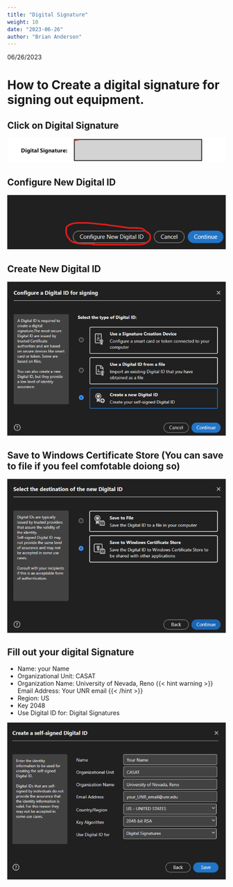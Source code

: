 ```yaml
---
title: "Digital Signature"
weight: 10
date: "2023-06-26"
author: "Brian Anderson"
---
```

06/26/2023

# How to Create a digital signature for signing out equipment.
## Click on Digital Signature
![Step 1](https://raw.githubusercontent.com/casat/casat.github.io/source/static/step_0.png)
## Configure New Digital ID
![Step 2](https://raw.githubusercontent.com/casat/casat.github.io/source/static/step_1.png)
## Create New Digital ID
![Step 3](https://raw.githubusercontent.com/casat/casat.github.io/source/static/step_2.png)
## Save to Windows Certificate Store (You can save to file if you feel comfotable doiong so)
![Step 4](https://raw.githubusercontent.com/casat/casat.github.io/source/static/step_3.png)
## Fill out your digital Signature

- Name: your Name
- Organizational Unit: CASAT
- Organization Name: University of Nevada, Reno
{{< hint warning >}} Email Address: Your UNR email {{< /hint >}}
- Region: US
- Key 2048
- Use Digital ID for: Digital Signatures

![Step 5](https://raw.githubusercontent.com/casat/casat.github.io/source/static/step_4.png)
